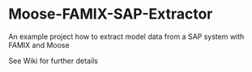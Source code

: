 # Moose-FAMIX-SAP-Extractor
An example project how to extract model data from a SAP system with FAMIX and Moose

See Wiki for further details
